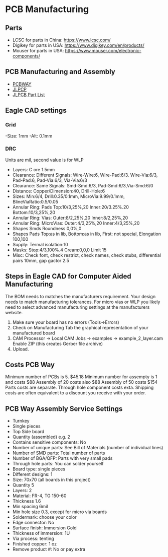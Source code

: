 # PCB Manufacturing

## Parts
- LCSC for parts in China: https://www.lcsc.com/
- Digikey for parts in USA: https://www.digikey.com/en/products/
- Mouser for parts in USA: https://www.mouser.com/electronic-components/

## PCB Manufacturing and Assembly

- [PCBWAY](https://www.pcbway.com/quotesmt.aspx)
- [JLPCP](https://jlcpcb.com/)
- [JLPCB Part List](https://jlcpcb.com/parts)

## Eagle CAD settings

### Grid
-Size: 1mm
-Alt: 0.1mm

### DRC
Units are mil, second value is for WLP

- Layers: C ore 1.5mm
- Clearance: Different Signals: Wire-Wire:6, Wire-Pad:6/3. Wire-Via:6/3, Pad-Pad:6, Pad-Via:6/3, Via-Via:6/3
- Clearance: Same Signals: Smd-Smd:6/3, Pad-Smd:6/3,Via-Smd:6/0
- Distance: Copper/Dimension:40, Drill-Hole:6
- Sizes: Min:6/4, Drill:0.35/0.1mm, MicroVia:9.99/0.1mm, BlineViaRatio:0.5/0.05
- Annular Ring: Pads Top:10/3,25%,20 Inner:20/3.25%.20 Bottom:10/3,25%,20
- Annular Ring: Vias: Outer:8/2,25%,20 Inner:8/2,25%,20
- Annular Ring: MicroVias: Outer:4/3,25%,20 Inner:4/3,25%,20
- Shapes Smds Roundness 0,0%,0
- Shapes Pads Top:as in lib, Bottom:as in lib, First: not special, Elongation 100,100
- Supply: Termal isolation:10
- Masks: Stop:4/3,100%.4 Cream:0,0,0 Limit 15
- Misc: Check font, check restrict, check names, check stubs, differential pairs 10mm, gap gactor 2.5

## Steps in Eagle CAD for Computer Aided Manufacturing

The BOM needs to matches the manufacturers requirement. 
Your design needs to match manufacturing tolerances. 
For micro vias or WLP you likely need to select advanced manufacturing settings at the manufacturers website.

1) Make sure your board has no errors (Tools->Errors)
2) Check on Manufacturing Tab the graphical representation of your manufactured board
3) CAM Processor -> Local CAM Jobs -> examples -> example_2_layer.cam
    Enable ZIP (this creates Gerber file archive)
4) Upload. 

## Costs PCB Way

Minimum number of PCBs is 5. $45.18
Minimum number for assempty is 1 and costs $88
Assembly of 20 costs also $88
Assembly of 50 costs $154
Parts costs are separate.
Through hole component costs exta.
Shipping costs are often equivalent to a discount you receive with your order.

## PCB Way Assembly Service Settings
- Turnkey
- Single pieces
- Top Side board
- Quantity (assembled) e.g. 2
- Contains sensitive components: No
- Number of unique parts: See Bill of Materials (number of individual lines)
- Number of SMD parts: Total number of parts
- Number of BGA/QFP: Parts with very small pads
- Through hole parts: You can solder yourself
- Board type: single pieces
- Different designs: 1
- Size: 70x70 (all boards in this project)
- Quantity 5
- Layers: 2
- Material: FR-4, TG 150-60
- Thickness 1.6
- Min spacing 6mil
- Min hole size 0.3, except for micro via boards
- Soldermark: choose your color
- Edge connector: No
- Surface finish: Immersion Gold
- Thickness of immersion: 1U
- Via process: tenting
- Finished copper: 1 oz
- Remove product #: No or pay extra
